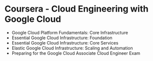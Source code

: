 # Coursera - Cloud Engineering with Google Cloud
* Google Cloud Platform Fundamentals: Core Infrastructure
* Essential Google Cloud Infrastructure: Foundation
* Essential Google Cloud Infrastructure: Core Services
* Elastic Google Cloud Infrastructure: Scaling and Automation
* Preparing for the Google Cloud Associate Cloud Engineer Exam